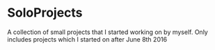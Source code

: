 # SoloProjects
A collection of small projects that I started working on by myself.
Only includes projects which I started on after June 8th 2016